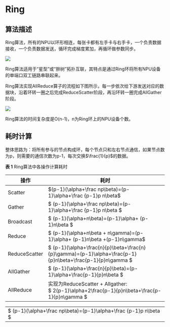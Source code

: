 # Ring

## 算法描述

Ring算法，所有的NPU以环形相连，每张卡都有左手卡与右手卡，一个负责数据接收，一个负责数据发送，循环完成梯度累加，再循环做参数同步。

![](figures/ring.png)

Ring算法适用于“星型”或“胖树”拓扑互联，其特点是通过Ring环将所有NPU设备的单端口双工链路串联起来。

Ring算法实现AllReduce算子的流程如下图所示，每一步依次给下游发送对应的数据块，沿着环转一圈之后完成ReduceScatter阶段，再沿环转一圈完成AllGather阶段。

![](figures/AllReduce_Ring.png)

Ring算法的时间复杂度是O\(n-1\)，n为Ring环上的NPU设备个数。

## 耗时计算

整体思路为：将所有参与的节点构成环，每个节点只和左右节点通信，如果节点数为p，则需要的通信次数为p-1，每次交换$\frac{1}{p}$的数据。

**表 1**  Ring算法中各操作计算耗时

| 操作          | 耗时                                                         |
| ------------- | ------------------------------------------------------------ |
| Scatter       | $(p-1)(\alpha+\frac np\beta)=(p-1)\alpha+\frac {p-1}p n\beta$  |
| Gather        | $ (p-1)(\alpha+\frac np\beta)=(p-1)\alpha+\frac {p-1}p n\beta $     |
| Broadcast     | $ (p-1)(\alpha+n\beta)=(p-1)\alpha+ (p-1)n\beta $    |
| Reduce     | $ (p-1)(\alpha+n\beta + n\gamma)=(p-1)\alpha+ (p-1)n\beta +(p-1)n\gamma$                                        |
|  ReduceScatter |  $ (p-1)(\alpha+\frac{n}{p}\beta+\frac{n}{p}\gamma)=(p-1)\alpha+\frac{p-1}{p}n\beta+\frac{p-1}{p}n\gamma $  |
|  AllGather    | $ (p-1)(\alpha+\frac{n}{p}\beta)=(p-1)\alpha+\frac{p-1}{p}n\beta $  |
| AllReduce     | 实现为ReduceScatter +  Allgather: <br> $ 2(p-1)\alpha+2\frac{p-1}{p}n\beta+\frac{p-1}{p}n\gamma $ |


<table><tr><td>$ (p-1)(\alpha+\frac np\beta)=(p-1)\alpha+\frac {p-1}p n\beta $</td></tr></table>
